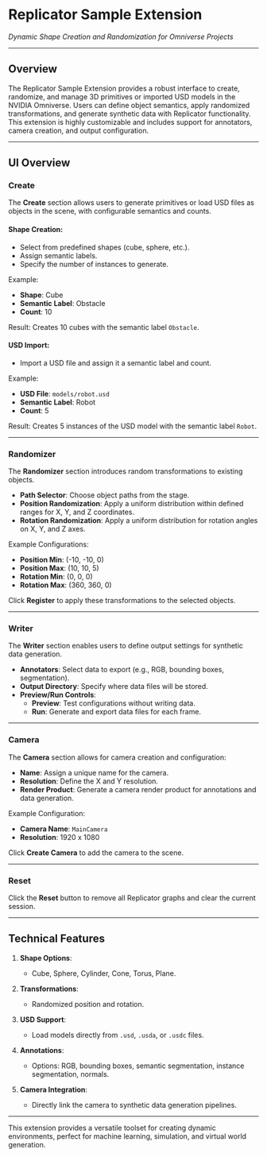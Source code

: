 # Replicator Sample Extension
*Dynamic Shape Creation and Randomization for Omniverse Projects*

---

## Overview
The Replicator Sample Extension provides a robust interface to create, randomize, and manage 3D primitives or imported USD models in the NVIDIA Omniverse. Users can define object semantics, apply randomized transformations, and generate synthetic data with Replicator functionality. This extension is highly customizable and includes support for annotators, camera creation, and output configuration.

---

## UI Overview

### **Create**
The **Create** section allows users to generate primitives or load USD files as objects in the scene, with configurable semantics and counts.

#### Shape Creation:
- Select from predefined shapes (cube, sphere, etc.).
- Assign semantic labels.
- Specify the number of instances to generate.

Example:
- **Shape**: Cube
- **Semantic Label**: Obstacle
- **Count**: 10

Result: Creates 10 cubes with the semantic label `Obstacle`.

#### USD Import:
- Import a USD file and assign it a semantic label and count.

Example:
- **USD File**: `models/robot.usd`
- **Semantic Label**: Robot
- **Count**: 5

Result: Creates 5 instances of the USD model with the semantic label `Robot`.

---

### **Randomizer**
The **Randomizer** section introduces random transformations to existing objects.

- **Path Selector**: Choose object paths from the stage.
- **Position Randomization**: Apply a uniform distribution within defined ranges for X, Y, and Z coordinates.
- **Rotation Randomization**: Apply a uniform distribution for rotation angles on X, Y, and Z axes.

Example Configurations:
- **Position Min**: (-10, -10, 0)
- **Position Max**: (10, 10, 5)
- **Rotation Min**: (0, 0, 0)
- **Rotation Max**: (360, 360, 0)

Click **Register** to apply these transformations to the selected objects.

---

### **Writer**
The **Writer** section enables users to define output settings for synthetic data generation.

- **Annotators**: Select data to export (e.g., RGB, bounding boxes, segmentation).
- **Output Directory**: Specify where data files will be stored.
- **Preview/Run Controls**:
  - **Preview**: Test configurations without writing data.
  - **Run**: Generate and export data files for each frame.

---

### **Camera**
The **Camera** section allows for camera creation and configuration:

- **Name**: Assign a unique name for the camera.
- **Resolution**: Define the X and Y resolution.
- **Render Product**: Generate a camera render product for annotations and data generation.

Example Configuration:
- **Camera Name**: `MainCamera`
- **Resolution**: 1920 x 1080

Click **Create Camera** to add the camera to the scene.

---

### **Reset**
Click the **Reset** button to remove all Replicator graphs and clear the current session.

---

## Technical Features

1. **Shape Options**:
   - Cube, Sphere, Cylinder, Cone, Torus, Plane.

2. **Transformations**:
   - Randomized position and rotation.

3. **USD Support**:
   - Load models directly from `.usd`, `.usda`, or `.usdc` files.

4. **Annotations**:
   - Options: RGB, bounding boxes, semantic segmentation, instance segmentation, normals.

5. **Camera Integration**:
   - Directly link the camera to synthetic data generation pipelines.

---

This extension provides a versatile toolset for creating dynamic environments, perfect for machine learning, simulation, and virtual world generation.
